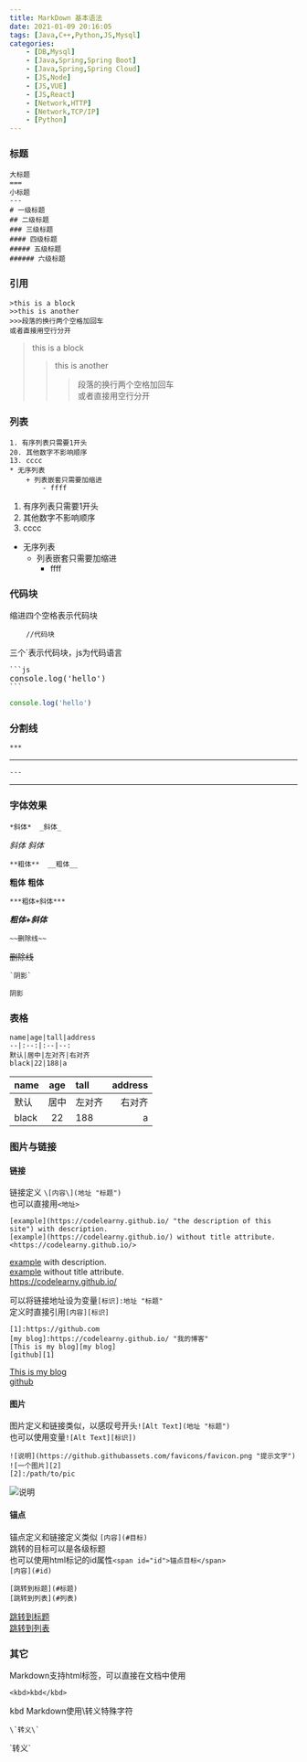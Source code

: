```yaml
---
title: MarkDown 基本语法
date: 2021-01-09 20:16:05
tags: [Java,C++,Python,JS,Mysql]
categories:
    - [DB,Mysql]
    - [Java,Spring,Spring Boot]
    - [Java,Spring,Spring Cloud]
    - [JS,Node]
    - [JS,VUE]
    - [JS,React]
    - [Network,HTTP]
    - [Network,TCP/IP]
    - [Python]
---
```

### 标题
    大标题
    ===
    小标题
    ---
    # 一级标题
    ## 二级标题
    ### 三级标题
    #### 四级标题
    ##### 五级标题
    ###### 六级标题
### 引用
    >this is a block
    >>this is another
    >>>段落的换行两个空格加回车  
    或者直接用空行分开
>this is a block
>>this is another
>>>段落的换行两个空格加回车  
或者直接用空行分开
### 列表
    1. 有序列表只需要1开头
    20. 其他数字不影响顺序
    13. cccc
    * 无序列表
        + 列表嵌套只需要加缩进
            - ffff
1. 有序列表只需要1开头
20. 其他数字不影响顺序
13. cccc
* 无序列表
    + 列表嵌套只需要加缩进
        - ffff

### 代码块
缩进四个空格表示代码块

        //代码块
三个`表示代码块，js为代码语言

<pre>
<code>```js</code>
console.log('hello')
<code>```</code>
</pre>

```js
console.log('hello')
```
### 分割线
    ***
***
    ---
---
### 字体效果
    *斜体*  _斜体_
*斜体*  _斜体_

    **粗体**  __粗体__
**粗体**  __粗体__

    ***粗体+斜体***
***粗体+斜体***

    ~~删除线~~
~~删除线~~

    `阴影`
`阴影`
### 表格
    name|age|tall|address
    --|:--:|:--|--:
    默认|居中|左对齐|右对齐
    black|22|188|a
name|age|tall|address
--|:--:|:--|--:
默认|居中|左对齐|右对齐
black|22|188|a
### 图片与链接
#### 链接
链接定义 `\[内容\](地址 "标题")`  
也可以直接用`<地址>`

    [example](https://codelearny.github.io/ "the description of this site") with description.
    [example](https://codelearny.github.io/) without title attribute.
    <https://codelearny.github.io/>
[example](https://codelearny.github.io/ "the description of this site") with description.  
[example](https://codelearny.github.io/) without title attribute.  
<https://codelearny.github.io/>

可以将链接地址设为变量`[标识]:地址 "标题"`  
定义时直接引用`[内容][标识]`

    [1]:https://github.com
    [my blog]:https://codelearny.github.io/ "我的博客"
    [This is my blog][my blog]
    [github][1]
[1]:https://github.com
[my blog]:https://codelearny.github.io/ "我的博客"
[This is my blog][my blog]  
[github][1]

#### 图片
图片定义和链接类似，以感叹号开头`![Alt Text](地址 "标题")`  
也可以使用变量`![Alt Text][标识])`

    ![说明](https://github.githubassets.com/favicons/favicon.png "提示文字")
    ![一个图片][2]
    [2]:/path/to/pic
![说明](https://github.githubassets.com/favicons/favicon.png "提示文字")
#### 锚点
锚点定义和链接定义类似 `[内容](#目标)`  
跳转的目标可以是各级标题  
也可以使用html标记的id属性`<span id="id">锚点目标</span>`  
`[内容](#id)`

    [跳转到标题](#标题)
    [跳转到列表](#列表)
[跳转到标题](#标题)  
[跳转到列表](#列表)
### 其它
Markdown支持html标签，可以直接在文档中使用
    
    <kbd>kbd</kbd>
<kbd>kbd</kbd>
Markdown使用\转义特殊字符
    
    \`转义\`
\`转义\`